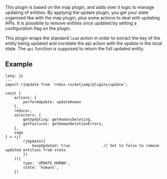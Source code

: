 This plugin is based on the map plugin, and adds over it logic to manage updating of entities. By applying the update plugin, you get your state organized like with the map plugin, plus some actions to deal with updating APIs. It is possibile to remove entities once updated by setting a configuration flag on the plugin.

This plugin wraps the standard `load` action in order to extract the key of the entity being updated and correlate the api action with the update in the local state. The `api` function is supposed to return the full updated entity.

## Example
```code
lang: js
---
import rjUpdate from 'redux-rocketjump/plugins/update';

const { 
    actions: { 
        performUpdate: updateHuman 
    },
    reducer,
    selectors: {
        getUpdating: getHumansDeleting,
        getFailures: getHumanDeletionErrors,
    },
    saga
} = rj(
        rjUpdate({
            keepUpdated: true               // Set to false to remove updated entities from state
        })
    )({
        type: 'UPDATE_HUMAN',
        state: 'humans',
    })
```
